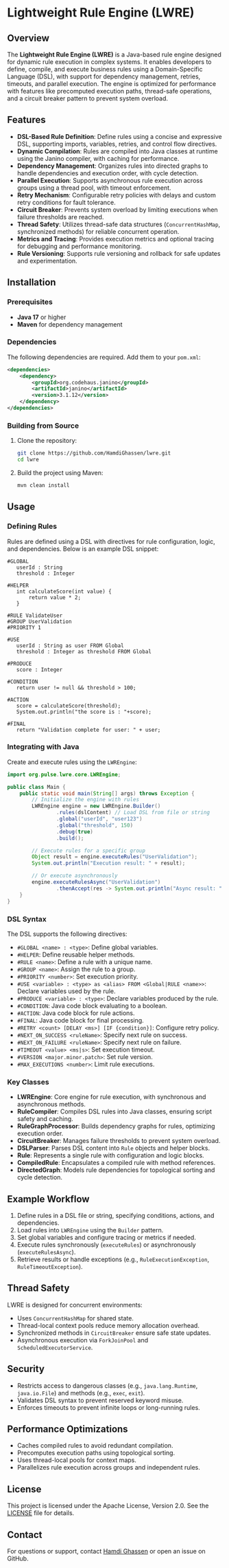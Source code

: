 # Lightweight Rule Engine (LWRE)

## Overview
The **Lightweight Rule Engine (LWRE)** is a  Java-based rule engine designed for dynamic rule execution in complex systems. It enables developers to define, compile, and execute business rules using a Domain-Specific Language (DSL), with support for dependency management, retries, timeouts, and parallel execution. The engine is optimized for performance with features like precomputed execution paths, thread-safe operations, and a circuit breaker pattern to prevent system overload.

## Features
- **DSL-Based Rule Definition**: Define rules using a concise and expressive DSL, supporting imports, variables, retries, and control flow directives.
- **Dynamic Compilation**: Rules are compiled into Java classes at runtime using the Janino compiler, with caching for performance.
- **Dependency Management**: Organizes rules into directed graphs to handle dependencies and execution order, with cycle detection.
- **Parallel Execution**: Supports asynchronous rule execution across groups using a thread pool, with timeout enforcement.
- **Retry Mechanism**: Configurable retry policies with delays and custom retry conditions for fault tolerance.
- **Circuit Breaker**: Prevents system overload by limiting executions when failure thresholds are reached.
- **Thread Safety**: Utilizes thread-safe data structures (`ConcurrentHashMap`, synchronized methods) for reliable concurrent operation.
- **Metrics and Tracing**: Provides execution metrics and optional tracing for debugging and performance monitoring.
- **Rule Versioning**: Supports rule versioning and rollback for safe updates and experimentation.

## Installation
### Prerequisites
- **Java 17** or higher
- **Maven** for dependency management

### Dependencies
The following dependencies are required. Add them to your `pom.xml`:

```xml
<dependencies>
    <dependency>
        <groupId>org.codehaus.janino</groupId>
        <artifactId>janino</artifactId>
        <version>3.1.12</version>
    </dependency>
</dependencies>
```

### Building from Source
1. Clone the repository:
   ```bash
   git clone https://github.com/HamdiGhassen/lwre.git
   cd lwre
   ```
2. Build the project using Maven:
   ```bash
   mvn clean install
   ```

## Usage
### Defining Rules
Rules are defined using a DSL with directives for rule configuration, logic, and dependencies. Below is an example DSL snippet:

```plaintext
#GLOBAL
   userId : String
   threshold : Integer
                                
#HELPER
   int calculateScore(int value) {
       return value * 2;
   }
                                
#RULE ValidateUser
#GROUP UserValidation
#PRIORITY 1

#USE
   userId : String as user FROM Global
   threshold : Integer as threshold FROM Global

#PRODUCE
   score : Integer

#CONDITION
   return user != null && threshold > 100;

#ACTION
   score = calculateScore(threshold);
   System.out.println("the score is : "+score);

#FINAL
   return "Validation complete for user: " + user;
```

### Integrating with Java
Create and execute rules using the `LWREngine`:

```java
import org.pulse.lwre.core.LWREngine;

public class Main {
    public static void main(String[] args) throws Exception {
        // Initialize the engine with rules
        LWREngine engine = new LWREngine.Builder()
                .rules(dslContent) // Load DSL from file or string
                .global("userId", "user123")
                .global("threshold", 150)
                .debug(true)
                .build();

        // Execute rules for a specific group
        Object result = engine.executeRules("UserValidation");
        System.out.println("Execution result: " + result);

        // Or execute asynchronously
        engine.executeRulesAsync("UserValidation")
                .thenAccept(res -> System.out.println("Async result: " + res));
    }
}
```

### DSL Syntax
The DSL supports the following directives:
- `#GLOBAL <name> : <type>`: Define global variables.
- `#HELPER`: Define reusable helper methods.
- `#RULE <name>`: Define a rule with a unique name.
- `#GROUP <name>`: Assign the rule to a group.
- `#PRIORITY <number>`: Set execution priority.
- `#USE <variable> : <type> as <alias> FROM <Global|RULE <name>>`: Declare variables used by the rule.
- `#PRODUCE <variable> : <type>`: Declare variables produced by the rule.
- `#CONDITION`: Java code block evaluating to a boolean.
- `#ACTION`: Java code block for rule actions.
- `#FINAL`: Java code block for final processing.
- `#RETRY <count> [DELAY <ms>] [IF {condition}]`: Configure retry policy.
- `#NEXT_ON_SUCCESS <ruleName>`: Specify next rule on success.
- `#NEXT_ON_FAILURE <ruleName>`: Specify next rule on failure.
- `#TIMEOUT <value> <ms|s>`: Set execution timeout.
- `#VERSION <major.minor.patch>`: Set rule version.
- `#MAX_EXECUTIONS <number>`: Limit rule executions.

### Key Classes
- **LWREngine**: Core engine for rule execution, with synchronous and asynchronous methods.
- **RuleCompiler**: Compiles DSL rules into Java classes, ensuring script safety and caching.
- **RuleGraphProcessor**: Builds dependency graphs for rules, optimizing execution order.
- **CircuitBreaker**: Manages failure thresholds to prevent system overload.
- **DSLParser**: Parses DSL content into `Rule` objects and helper blocks.
- **Rule**: Represents a single rule with configuration and logic blocks.
- **CompiledRule**: Encapsulates a compiled rule with method references.
- **DirectedGraph**: Models rule dependencies for topological sorting and cycle detection.

## Example Workflow
1. Define rules in a DSL file or string, specifying conditions, actions, and dependencies.
2. Load rules into `LWREngine` using the `Builder` pattern.
3. Set global variables and configure tracing or metrics if needed.
4. Execute rules synchronously (`executeRules`) or asynchronously (`executeRulesAsync`).
5. Retrieve results or handle exceptions (e.g., `RuleExecutionException`, `RuleTimeoutException`).

## Thread Safety
LWRE is designed for concurrent environments:
- Uses `ConcurrentHashMap` for shared state.
- Thread-local context pools reduce memory allocation overhead.
- Synchronized methods in `CircuitBreaker` ensure safe state updates.
- Asynchronous execution via `ForkJoinPool` and `ScheduledExecutorService`.

## Security
- Restricts access to dangerous classes (e.g., `java.lang.Runtime`, `java.io.File`) and methods (e.g., `exec`, `exit`).
- Validates DSL syntax to prevent reserved keyword misuse.
- Enforces timeouts to prevent infinite loops or long-running rules.

## Performance Optimizations
- Caches compiled rules to avoid redundant compilation.
- Precomputes execution paths using topological sorting.
- Uses thread-local pools for context maps.
- Parallelizes rule execution across groups and independent rules.

## License
This project is licensed under the Apache License, Version 2.0. See the [LICENSE](LICENSE) file for details.

## Contact
For questions or support, contact [Hamdi Ghassen](mailto:hamdighassen@gmail.com) or open an issue on GitHub.